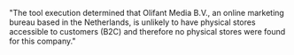 "The tool execution determined that Olifant Media B.V., an online marketing bureau based in the Netherlands, is unlikely to have physical stores accessible to customers (B2C) and therefore no physical stores were found for this company."